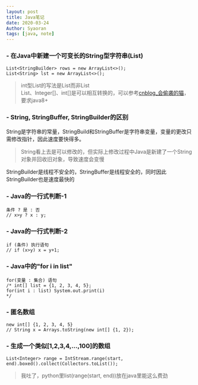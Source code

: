 ```yaml
---
layout: post
title: Java笔记
date: 2020-03-24
Author: Syaoran
tags: [java, note]
---
```


### - 在Java中新建一个可变长的String型字符串(List)
```
List<StringBuilder> rows = new ArrayList<>();
List<String> lst = new ArrayList<>();
```
> int型List的写法是List<Integer>而非List<int>  
> List<Integer>、Integer[]、int[]是可以相互转换的，可以参考[cnblog_会偷袭的猫](https://www.cnblogs.com/cat520/p/10299879.html)，要求java8+

### - String, StringBuffer, StringBuilder的区别
String是字符串的常量，StringBuild和StringBuffer是字符串变量，变量的更改只需修改指针，因此速度要快得多。
> String看上去是可以修改的，但实际上修改过程中Java是新建了一个String对象并回收旧对象，导致速度会变慢

StringBuilder是线程不安全的，StringBuffer是线程安全的，同时因此StringBuilder也是速度最快的

### - Java的一行式判断-1
	条件 ? 是 : 否 
    // x>y ? x : y;

### - Java的一行式判断-2
	if (条件) 执行语句
    // if (x>y) x = y+1;

### - Java中的"for i in list"
	for(变量 : 集合) 语句
    /* int[] list = {1, 2, 3, 4, 5};
    for(int i : list) System.out.print(i) 
    */

### - 匿名数组
	new int[] {1, 2, 3, 4, 5}
    // String x = Arrays.toString(new int[] {1, 2});

### - 生成一个类似[1,2,3,4,...,100]的数组
	List<Integer> range = IntStream.range(start, end).boxed().collect(Collectors.toList());
> 我吐了，python里list(range(start, end))放在java里能这么费劲























